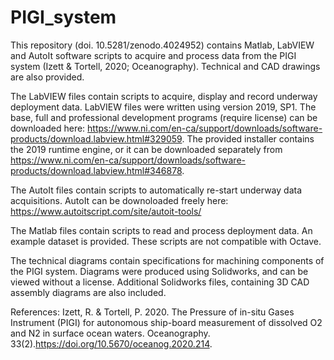 # PIGI_system
This repository (doi. 10.5281/zenodo.4024952) contains Matlab, LabVIEW and AutoIt software scripts to acquire and process data from the PIGI system (Izett & Tortell, 2020; Oceanography). Technical and CAD drawings are also provided.

The LabVIEW files contain scripts to acquire, display and record underway deployment data. LabVIEW files were written using version 2019, SP1. The base, full and professional development programs (require license) can be downloaded here: https://www.ni.com/en-ca/support/downloads/software-products/download.labview.html#329059. The provided installer contains the 2019 runtime engine, or it can be downloaded separately from https://www.ni.com/en-ca/support/downloads/software-products/download.labview.html#346878. 

The AutoIt files contain scripts to automatically re-start underway data acquisitions. AutoIt can be downoloaded freely here: https://www.autoitscript.com/site/autoit-tools/

The Matlab files contain scripts to read and process deployment data. An example dataset is provided. These scripts are not compatible with Octave.

The technical diagrams contain specifications for machining components of the PIGI system. Diagrams were produced using Solidworks, and can be viewed without a license. Additional Solidworks files, containing 3D CAD assembly diagrams are also included. 


References:
Izett, R. & Tortell, P. 2020. The Pressure of in-situ Gases Instrument (PIGI) for autonomous ship-board measurement of dissolved O2 and N2 in surface ocean waters. Oceanography. 33(2).https://doi.org/10.5670/oceanog.2020.214.
